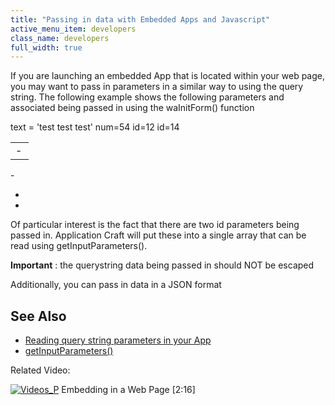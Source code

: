 ```yaml
---
title: "Passing in data with Embedded Apps and Javascript"
active_menu_item: developers
class_name: developers
full_width: true
---
```



If you are launching an embedded App that is located within your web page, you may want to pass in parameters in a similar way to using the query string. The following example shows the following parameters and associated being passed in using the waInitForm() function

<table>
<tr>
<td width="13">
 - 

</td>
      text = 'test test test' 
      num=54
      id=12
      id=14
      <script src="http://ac-dev.applicationcraft.com//live/userlive.js" type="text/javascript"></script>
      <script type="text/javascript">
         waInitForm("2e5a47be-9c85-4ad4-8f47-108cb2986268", 
           757, 811, "id=12&id=14&text=test test test&num=54");
      </script>
      <script src="http://ac-dev.applicationcraft.com//live/userlive.js" type="text/javascript"></script>
      <script type="text/javascript">
         waInitForm("2e5a47be-9c85-4ad4-8f47-108cb2986268", 
           757, 811, {id:[12,14], text:"test test test", num:54});
      </script>
     

</tr>
</table>
 - 

 - 

 - 

Of particular interest is the fact that there are two id parameters being passed in. Application Craft will put these into a single array that can be read using getInputParameters().

**Important** : the querystring data being passed in should NOT be escaped

Additionally, you can pass in data in a JSON format

## See Also

 - [Reading query string parameters in your App](/developers/documentation/product-guide/advanced-features/passing-parameters-into-apps/reading-querystring-parameters)
 - [getInputParameters()](/developers/documentation/scripting-apis/client-api/app-functions/getinputparameter)

Related Video:

[![Videos\_P](/img/docs/videos_p.png)](http://www.youtube.com/v/Riyw8suv0hc?autoplay=1&hd=1&fs=1&showsearch=0&rel=0&) Embedding in a Web Page [2:16]
